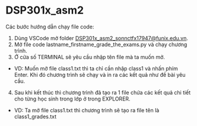 # DSP301x_asm2
Các bước hướng dẫn chạy file code:

1. Dùng VSCode mở folder DSP301x_asm2_sonnctfx17947@funix.edu.vn.
2. Mở file code lastname_firstname_grade_the_exams.py và chạy chương trình.
3. Ở cửa số TERMINAL sẽ yêu cầu nhập tên file mà ta muốn mở.
- VD: Muốn mở file class1.txt thì ta chỉ cần nhập class1 và nhấn phím Enter. Khi đó chương trình sẽ chạy và in ra các kết quả như đề bài yêu cầu.
4. Sau khi kết thúc thì chương trình đã tạo ra 1 file chứa các kết quả chi tiết cho từng học sinh trong lớp ở trong EXPLORER.
- VD: Ta mở file class1.txt thì chương trình sẽ tạo ra file tên là class1_grades.txt